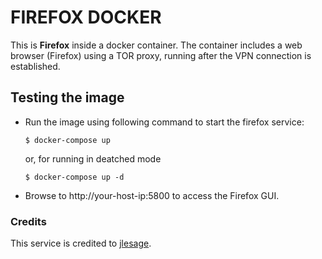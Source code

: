 # FIREFOX DOCKER

This is **Firefox** inside a docker container.
The container includes a web browser (Firefox) using a TOR proxy, running after the VPN connection is established.

## Testing the image

- Run the image using following command to start the firefox service:
    ```
    $ docker-compose up
    ```
    
    or, for running in deatched mode

    ```
    $ docker-compose up -d
    ```

- Browse to http://your-host-ip:5800 to access the Firefox GUI.

### Credits

This service is credited to [jlesage](https://hub.docker.com/r/jlesage/firefox).